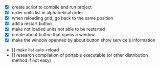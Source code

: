 - [x] create script to compile and run project
- [x] order units list in alphabetical order
- [x] when reloading grid, go back to the same position
- [x] add a restart button
- [x] make not loaded units not able to be restarted
- [x] create about button that opens a window 
- [x] make the window openned by about button show service's information
- [] make list auto-reload
- [] research compilation of portable executable (or other distribution method if not easy)